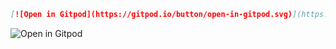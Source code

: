 
```md
[![Open in Gitpod](https://gitpod.io/button/open-in-gitpod.svg)](https://gitpod.io/#https://github.com/[your GitHub username]/[your repository])
```

![Open in Gitpod](https://gitpod.io/button/open-in-gitpod.svg)
